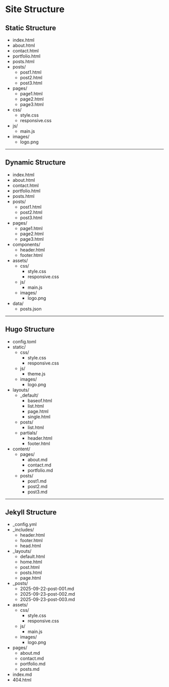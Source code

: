 # Site Structure

## Static Structure
- index.html
- about.html
- contact.html
- portfolio.html
- posts.html
- posts/
  - post1.html
  - post2.html
  - post3.html
- pages/
  - page1.html
  - page2.html
  - page3.html
- css/
  - style.css
  - responsive.css
- js/
  - main.js
- images/
  - logo.png

---

## Dynamic Structure
- index.html
- about.html
- contact.html
- portfolio.html
- posts.html
- posts/
  - post1.html
  - post2.html
  - post3.html
- pages/
  - page1.html
  - page2.html
  - page3.html
- components/
  - header.html
  - footer.html
- assets/
  - css/
    - style.css
    - responsive.css
  - js/
    - main.js
  - images/
    - logo.png
- data/
  - posts.json

---

## Hugo Structure
- config.toml
- static/
  - css/
    - style.css
    - responsive.css
  - js/
    - theme.js
  - images/
    - logo.png
- layouts/
  - _default/
    - baseof.html
    - list.html
    - page.html
    - single.html
  - posts/
    - list.html
  - partials/
    - header.html
    - footer.html
- content/
  - pages/
    - about.md
    - contact.md
    - portfolio.md
  - posts/
    - post1.md
    - post2.md
    - post3.md

---

## Jekyll Structure
- _config.yml
- _includes/
  - header.html
  - footer.html
  - head.html
- _layouts/
  - default.html
  - home.html
  - post.html
  - posts.html
  - page.html
- _posts/
  - 2025-09-22-post-001.md
  - 2025-09-23-post-002.md
  - 2025-09-23-post-003.md
- assets/
  - css/
    - style.css
    - responsive.css
  - js/
    - main.js
  - images/
    - logo.png
- pages/
  - about.md
  - contact.md
  - portfolio.md
  - posts.md
- index.md
- 404.html
